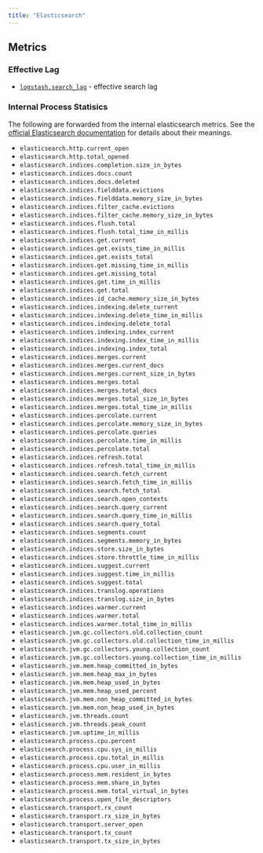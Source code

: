 ```yaml
---
title: "Elasticsearch"
---
```


## Metrics


### Effective Lag

 * [`logstash.search_lag`](./metric-lag.md) - effective search lag


### Internal Process Statisics

The following are forwarded from the internal elasticsearch metrics. See the [official Elasticsearch documentation][1]
for details about their meanings.

 * `elasticsearch.http.current_open`
 * `elasticsearch.http.total_opened`
 * `elasticsearch.indices.completion.size_in_bytes`
 * `elasticsearch.indices.docs.count`
 * `elasticsearch.indices.docs.deleted`
 * `elasticsearch.indices.fielddata.evictions`
 * `elasticsearch.indices.fielddata.memory_size_in_bytes`
 * `elasticsearch.indices.filter_cache.evictions`
 * `elasticsearch.indices.filter_cache.memory_size_in_bytes`
 * `elasticsearch.indices.flush.total`
 * `elasticsearch.indices.flush.total_time_in_millis`
 * `elasticsearch.indices.get.current`
 * `elasticsearch.indices.get.exists_time_in_millis`
 * `elasticsearch.indices.get.exists_total`
 * `elasticsearch.indices.get.missing_time_in_millis`
 * `elasticsearch.indices.get.missing_total`
 * `elasticsearch.indices.get.time_in_millis`
 * `elasticsearch.indices.get.total`
 * `elasticsearch.indices.id_cache.memory_size_in_bytes`
 * `elasticsearch.indices.indexing.delete_current`
 * `elasticsearch.indices.indexing.delete_time_in_millis`
 * `elasticsearch.indices.indexing.delete_total`
 * `elasticsearch.indices.indexing.index_current`
 * `elasticsearch.indices.indexing.index_time_in_millis`
 * `elasticsearch.indices.indexing.index_total`
 * `elasticsearch.indices.merges.current`
 * `elasticsearch.indices.merges.current_docs`
 * `elasticsearch.indices.merges.current_size_in_bytes`
 * `elasticsearch.indices.merges.total`
 * `elasticsearch.indices.merges.total_docs`
 * `elasticsearch.indices.merges.total_size_in_bytes`
 * `elasticsearch.indices.merges.total_time_in_millis`
 * `elasticsearch.indices.percolate.current`
 * `elasticsearch.indices.percolate.memory_size_in_bytes`
 * `elasticsearch.indices.percolate.queries`
 * `elasticsearch.indices.percolate.time_in_millis`
 * `elasticsearch.indices.percolate.total`
 * `elasticsearch.indices.refresh.total`
 * `elasticsearch.indices.refresh.total_time_in_millis`
 * `elasticsearch.indices.search.fetch_current`
 * `elasticsearch.indices.search.fetch_time_in_millis`
 * `elasticsearch.indices.search.fetch_total`
 * `elasticsearch.indices.search.open_contexts`
 * `elasticsearch.indices.search.query_current`
 * `elasticsearch.indices.search.query_time_in_millis`
 * `elasticsearch.indices.search.query_total`
 * `elasticsearch.indices.segments.count`
 * `elasticsearch.indices.segments.memory_in_bytes`
 * `elasticsearch.indices.store.size_in_bytes`
 * `elasticsearch.indices.store.throttle_time_in_millis`
 * `elasticsearch.indices.suggest.current`
 * `elasticsearch.indices.suggest.time_in_millis`
 * `elasticsearch.indices.suggest.total`
 * `elasticsearch.indices.translog.operations`
 * `elasticsearch.indices.translog.size_in_bytes`
 * `elasticsearch.indices.warmer.current`
 * `elasticsearch.indices.warmer.total`
 * `elasticsearch.indices.warmer.total_time_in_millis`
 * `elasticsearch.jvm.gc.collectors.old.collection_count`
 * `elasticsearch.jvm.gc.collectors.old.collection_time_in_millis`
 * `elasticsearch.jvm.gc.collectors.young.collection_count`
 * `elasticsearch.jvm.gc.collectors.young.collection_time_in_millis`
 * `elasticsearch.jvm.mem.heap_committed_in_bytes`
 * `elasticsearch.jvm.mem.heap_max_in_bytes`
 * `elasticsearch.jvm.mem.heap_used_in_bytes`
 * `elasticsearch.jvm.mem.heap_used_percent`
 * `elasticsearch.jvm.mem.non_heap_committed_in_bytes`
 * `elasticsearch.jvm.mem.non_heap_used_in_bytes`
 * `elasticsearch.jvm.threads.count`
 * `elasticsearch.jvm.threads.peak_count`
 * `elasticsearch.jvm.uptime_in_millis`
 * `elasticsearch.process.cpu.percent`
 * `elasticsearch.process.cpu.sys_in_millis`
 * `elasticsearch.process.cpu.total_in_millis`
 * `elasticsearch.process.cpu.user_in_millis`
 * `elasticsearch.process.mem.resident_in_bytes`
 * `elasticsearch.process.mem.share_in_bytes`
 * `elasticsearch.process.mem.total_virtual_in_bytes`
 * `elasticsearch.process.open_file_descriptors`
 * `elasticsearch.transport.rx_count`
 * `elasticsearch.transport.rx_size_in_bytes`
 * `elasticsearch.transport.server_open`
 * `elasticsearch.transport.tx_count`
 * `elasticsearch.transport.tx_size_in_bytes`


 [1]: http://www.elasticsearch.org/guide/en/elasticsearch/reference/current/cluster-nodes-stats.html
